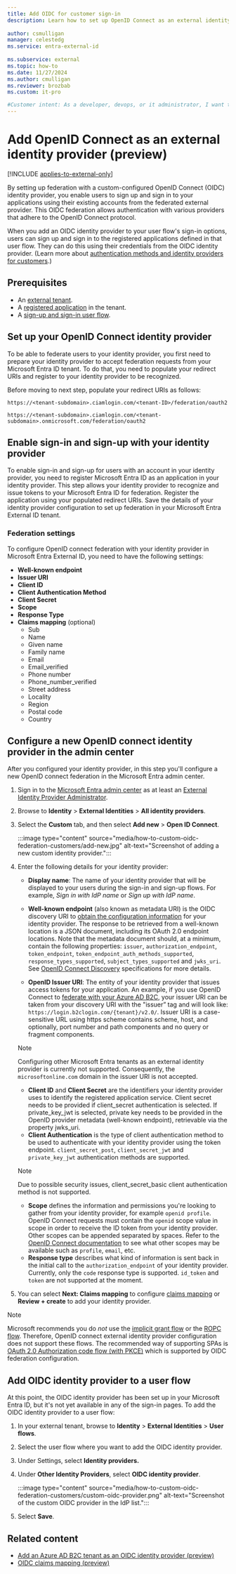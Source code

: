 ```yaml
---
title: Add OIDC for customer sign-in
description: Learn how to set up OpenID Connect as an external identity provider in Microsoft Entra External ID, enabling users to sign in using their existing accounts. 
 
author: csmulligan
manager: celestedg
ms.service: entra-external-id
 
ms.subservice: external
ms.topic: how-to
ms.date: 11/27/2024
ms.author: cmulligan
ms.reviewer: brozbab
ms.custom: it-pro

#Customer intent: As a developer, devops, or it administrator, I want to learn how to add an OpenID Connect identity provider for my external tenant.
---
```

# Add OpenID Connect as an external identity provider (preview)

[!INCLUDE [applies-to-external-only](../includes/applies-to-external-only.md)]

By setting up federation with a custom-configured OpenID Connect (OIDC) identity provider, you enable users to sign up and sign in to your applications using their existing accounts from the federated external provider. This OIDC federation allows authentication with various providers that adhere to the OpenID Connect protocol. 

When you add an OIDC identity provider to your user flow's sign-in options, users can sign up and sign in to the registered applications defined in that user flow. They can do this using their credentials from the OIDC identity provider. (Learn more about [authentication methods and identity providers for customers](concept-authentication-methods-customers.md).)

## Prerequisites

- An [external tenant](how-to-create-external-tenant-portal.md).
- A [registered application](how-to-register-ciam-app.md) in the tenant.
- A [sign-up and sign-in user flow](how-to-user-flow-sign-up-sign-in-customers.md).

## Set up your OpenID Connect identity provider

To be able to federate users to your identity provider, you first need to prepare your identity provider to accept federation requests from your Microsoft Entra ID tenant. To do that, you need to populate your redirect URIs and register to your identity provider to be recognized.

Before moving to next step, populate your redirect URIs as follows:

`https://<tenant-subdomain>.ciamlogin.com/<tenant-ID>/federation/oauth2`

`https://<tenant-subdomain>.ciamlogin.com/<tenant-subdomain>.onmicrosoft.com/federation/oauth2`

## Enable sign-in and sign-up with your identity provider

To enable sign-in and sign-up for users with an account in your identity provider, you need to register Microsoft Entra ID as an application in your identity provider. This step allows your identity provider to recognize and issue tokens to your Microsoft Entra ID for federation.
Register the application using your populated redirect URIs. Save the details of your identity provider configuration to set up federation in your Microsoft Entra External ID tenant.

### Federation settings

To configure OpenID connect federation with your identity provider in Microsoft Entra External ID, you need to have the following settings:

- **Well-known endpoint**
- **Issuer URI**
- **Client ID** 
- **Client Authentication Method**
- **Client Secret**
- **Scope** 
- **Response Type**
- **Claims mapping** (optional)
  - Sub
  - Name
  - Given name
  - Family name
  - Email
  - Email_verified
  - Phone number
  - Phone_number_verified
  - Street address
  - Locality
  - Region
  - Postal code
  - Country

## Configure a new OpenID connect identity provider in the admin center

After you configured your identity provider, in this step you'll configure a new OpenID connect federation in the Microsoft Entra admin center. 

1. Sign in to the [Microsoft Entra admin center](https://entra.microsoft.com) as at least an [External Identity Provider Administrator](~/identity/role-based-access-control/permissions-reference.md#external-identity-provider-administrator).
1. Browse to **Identity** > **External Identities** > **All identity providers**.
1. Select the **Custom** tab, and then select **Add new** > **Open ID Connect**.

   :::image type="content" source="media/how-to-custom-oidc-federation-customers/add-new.jpg" alt-text="Screenshot of adding a new custom identity provider.":::

1. Enter the following details for your identity provider:

   - **Display name**: The name of your identity provider that will be displayed to your users during the sign-in and sign-up flows. For example, *Sign in with IdP name* or *Sign up with IdP name*.
   - **Well-known endpoint** (also known as metadata URI) is the OIDC discovery URI to [obtain the configuration information](https://openid.net/specs/openid-connect-discovery-1_0.html#ProviderConfig) for your identity provider. The response to be retrieved from a well-known location is a JSON document, including its OAuth 2.0 endpoint locations. Note that the metadata document should, at a minimum, contain the following properties: `issuer`, `authorization_endpoint`, `token_endpoint`, `token_endpoint_auth_methods_supported`, `response_types_supported`, `subject_types_supported` and `jwks_uri`. See [OpenID Connect Discovery](https://openid.net/specs/openid-connect-discovery-1_0.html) specifications for more details.

   - **OpenID Issuer URI**: The entity of your identity provider that issues access tokens for your application. An example, if you use OpenID Connect to [federate with your Azure AD B2C](how-to-b2c-federation-customers.md), your issuer URI can be taken from your discovery URI with the "issuer” tag and will look like: `https://login.b2clogin.com/{tenant}/v2.0/`. Issuer URI is a case-sensitive URL using https scheme contains scheme, host, and optionally, port number and path components and no query or fragment components.
   > [!NOTE]
   > Configuring other Microsoft Entra tenants as an external identity provider is currently not supported. Consequently, the `microsoftonline.com` domain in the issuer URI is not accepted.

   - **Client ID** and **Client Secret** are the identifiers your identity provider uses to identify the registered application service. Client secret needs to be provided if client_secret authentication is selected. If private_key_jwt is selected, private key needs to be provided in the OpenID provider metadata (well-known endpoint), retrievable via the property jwks_uri.
   - **Client Authentication** is the type of client authentication method to be used to authenticate with your identity provider using the token endpoint. `client_secret_post`, `client_secret_jwt` and `private_key_jwt` authentication methods are supported.
   > [!NOTE]
   > Due to possible security issues, client_secret_basic client authentication method is not supported.
   - **Scope** defines the information and permissions you're looking to gather from your identity provider, for example `openid profile`. OpenID Connect requests must contain the `openid` scope value in scope in order to receive the ID token from your identity provider. Other scopes can be appended separated by spaces. Refer to the [OpenID Connect documentation](https://openid.net/specs/openid-connect-core-1_0.html) to see what other scopes may be available such as `profile`, `email`, etc.
   - **Response type** describes what kind of information is sent back in the initial call to the `authorization_endpoint` of your identity provider. Currently, only the `code` response type is supported. `id_token` and `token` are not supported at the moment.
  
1. You can select **Next: Claims mapping** to configure [claims mapping](reference-oidc-claims-mapping-customers.md) or **Review + create** to add your identity provider.

> [!NOTE]
> Microsoft recommends you do *not* use the [implicit grant flow](/entra/identity-platform/v2-oauth2-implicit-grant-flow#security-concerns-with-implicit-grant-flow) or the [ROPC flow](/entra/identity-platform/v2-oauth-ropc). Therefore, OpenID connect external identity provider configuration does not support these flows. The recommended way of supporting SPAs is [OAuth 2.0 Authorization code flow (with PKCE)](/entra/identity-platform/v2-oauth2-auth-code-flow#applications-that-support-the-auth-code-flow) which is supported by OIDC federation configuration.

## Add OIDC identity provider to a user flow

At this point, the OIDC identity provider has been set up in your Microsoft Entra ID, but it's not yet available in any of the sign-in pages. To add the OIDC identity provider to a user flow:

1. In your external tenant, browse to **Identity** > **External Identities** > **User flows**.
1. Select the user flow where you want to add the OIDC identity provider.
1. Under Settings, select **Identity providers.**
1. Under **Other Identity Providers**, select **OIDC identity provider**.

   :::image type="content" source="media/how-to-custom-oidc-federation-customers/custom-oidc-provider.png" alt-text="Screenshot of the custom OIDC provider in the IdP list.":::

1. Select **Save**.

## Related content

- [Add an Azure AD B2C tenant as an OIDC identity provider (preview)](how-to-b2c-federation-customers.md)
- [OIDC claims mapping (preview)](reference-oidc-claims-mapping-customers.md)

